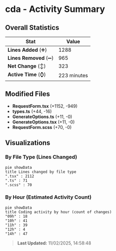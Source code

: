 # cda - Activity Summary 

## Overall Statistics

| Stat                   | Value                                                             |
| ---------------------- | ----------------------------------------------------------------- |
| **Lines Added** (➕)   | 1288                                          |
| **Lines Removed** (➖) | 965                                        |
| **Net Change** (↕)    | 323                |
| **Active Time** (⌚)   | 223 minutes |


## Modified Files
- **RequestForm.tsx** (+1152, -949)
- **types.ts** (+44, -16)
- **GenerateOptions.ts** (+11, -0)
- **GenerateOptions.tsx** (+11, -0)
- **RequestForm.scss** (+70, -0)

## Visualizations

### By File Type (Lines Changed)

```mermaid
pie showData
title Lines changed by file type
".tsx" : 2112
".ts" : 71
".scss" : 70
```

### By Hour (Estimated Activity Count)

```mermaid
pie showData
title Coding activity by hour (count of changes)
"09h" : 18
"10h" : 41
"11h" : 39
"12h" : 4
"14h" : 47
```


> **Last Updated:** 11/02/2025, 14:58:48